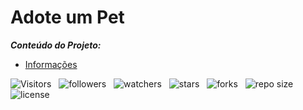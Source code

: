 <!-- Title -->
# Adote um Pet

***Conteúdo do Projeto:***

<!-- Table of Contents -->
<!-- ## Tabela de Conteúdos -->

<!-- * [Vista por cima](#vista-por-cima) -->
  <!-- * [Foto da tela](#foto-da-tela) -->
  <!-- * [Links](#links) -->
<!-- * [Meu processo](#meu-processo) -->
  <!-- * [Construido com](#construido-com) -->
  <!-- * [O que aprendi](#o-que-aprendi) -->
  <!-- * [Desenvolvimento continuo](#desenvolvimento-continuo) -->
  <!-- * [Recursos uteis](#recursos-uteis) -->
<!-- * [Autores](#autores) -->
<!-- * [Agradecimentos](#agradecimentos) -->
* [Informações](#informações)

<!-- Overview -->
<!-- ## Vista Por Cima -->
<!-- Screenshot -->
<!-- ### Foto da Tela -->
<!-- Links -->
<!-- ### Links -->
<!-- My Process -->
<!-- ## Meu Processo -->
<!-- Built With -->
<!-- ### Construido com -->
<!-- What I Learned -->
<!-- ### O que Aprendi -->
<!-- Continued Development -->
<!-- ### Desenvolvimento Continuo -->
<!-- Useful Resources -->
<!-- ### Recursos Uteis -->
<!-- Authors -->
<!-- ## Autores -->
<!-- Acknowledgments -->

![Visitors](https://api.visitorbadge.io/api/visitors?path=Devsgeeknerd%2Fpro-ado-pet&label=Visitantes&labelColor=%23f9e64f&countColor=%23008000&style=plastic "Total de Visitas")
&nbsp;
![followers](https://img.shields.io/github/followers/Devsgeeknerd?style=plastic&label=Fãs&labelColor=f9e64f "Total de Seguidores")
&nbsp;
![watchers](https://img.shields.io/github/watchers/Devsgeeknerd/pro-ado-pet?style=plastic&label=Observadores&labelColor=f9e64f "Total de Observadores")
&nbsp;
![stars](https://img.shields.io/github/stars/Devsgeeknerd/pro-ado-pet?style=plastic&label=Estrelas&labelColor=f9e64f "Total de Estrelas Recebidas")
&nbsp;
![forks](https://img.shields.io/github/forks/Devsgeeknerd/pro-ado-pet?style=plastic&label=Bifurcações&labelColor=f9e64f "Total de Bifurcações")
&nbsp;
![repo size](https://img.shields.io/github/repo-size/Devsgeeknerd/pro-ado-pet?style=plastic&label=Tamanho&labelColor=f9e64f "Tamanho do Repositório")
&nbsp;
![license](https://img.shields.io/github/license/Devsgeeknerd/pro-ado-pet?style=plastic&label=Licença&labelColor=f9e64f "Licença do Repositório")
